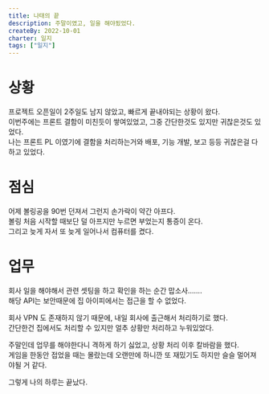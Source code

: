 ```yaml
---
title: 나태의 끝
description: 주말이였고, 일을 해야됬었다.
createBy: 2022-10-01
charter: 일지
tags: ["일지"]
---
```


# 상황

프로젝트 오픈일이 2주일도 남지 않았고, 빠르게 끝내야되는 상황이 왔다.  
이번주에는 프론트 결함이 미친듯이 쌓여있었고, 그중 간단한것도 있지만 귀찮은것도 있었다.  
나는 프론트 PL 이였기에 결함을 처리하는거와 배포, 기능 개발, 보고 등등 귀찮은걸 다 하고 있었다.

# 점심

어제 볼링공을 90번 던져서 그런지 손가락이 약간 아프다.  
볼링 처음 시작할 때보단 덜 아프지만 누르면 부었는지 통증이 온다.  
그리고 늦게 자서 또 늦게 일어나서 컴퓨터를 켰다.

# 업무

회사 일을 해야해서 관련 셋팅을 하고 확인을 하는 순간 맙소사.......  
해당 API는 보안때문에 집 아이피에서는 접근을 할 수 없었다.

회사 VPN 도 존재하지 않기 때문에, 내일 회사에 출근해서 처리하기로 했다.  
간단한건 집에서도 처리할 수 있지만 얼추 상황만 처리하고 누워있었다.

주말인데 업무를 해야한다니 격하게 하기 싫었고, 상황 처리 이후 칼바람을 했다.  
게임을 한동안 접었을 때는 몰랐는데 오랜만에 하니깐 또 재밌기도 하지만 슬슬 멀어져야될 거 같다.

그렇게 나의 하루는 끝났다.

